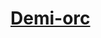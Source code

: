 ﻿---
!LinkItem
Link: half-orc_hd.md
NameLink: <!--NameLink-->[Demi-orc](hd_half_orc.md)<!--/NameLink-->
Id: races_hd.md#demi-orc
ParentLink: races_hd.md#races
Name: Demi-orc
ParentName: Races
AltName: '[Half-Orc](#)'
Attributes: {}
AttributesDictionary: >+
  {}

---




# [Demi-orc](hd_half_orc.md)




